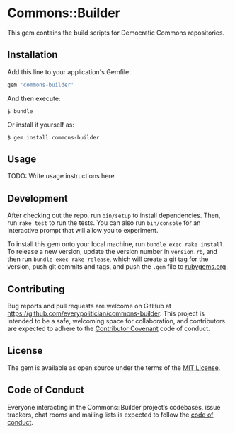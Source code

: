 # Commons::Builder

This gem contains the build scripts for Democratic Commons repositories.

## Installation

Add this line to your application's Gemfile:

```ruby
gem 'commons-builder'
```

And then execute:

    $ bundle

Or install it yourself as:

    $ gem install commons-builder

## Usage

TODO: Write usage instructions here

## Development

After checking out the repo, run `bin/setup` to install dependencies. Then, run `rake test` to run the tests. You can also run `bin/console` for an interactive prompt that will allow you to experiment.

To install this gem onto your local machine, run `bundle exec rake install`. To release a new version, update the version number in `version.rb`, and then run `bundle exec rake release`, which will create a git tag for the version, push git commits and tags, and push the `.gem` file to [rubygems.org](https://rubygems.org).

## Contributing

Bug reports and pull requests are welcome on GitHub at https://github.com/everypolitician/commons-builder. This project is intended to be a safe, welcoming space for collaboration, and contributors are expected to adhere to the [Contributor Covenant](http://contributor-covenant.org) code of conduct.

## License

The gem is available as open source under the terms of the [MIT License](https://opensource.org/licenses/MIT).

## Code of Conduct

Everyone interacting in the Commons::Builder project’s codebases, issue trackers, chat rooms and mailing lists is expected to follow the [code of conduct](https://github.com/everypolitician/commons-builder/blob/master/CODE_OF_CONDUCT.md).
